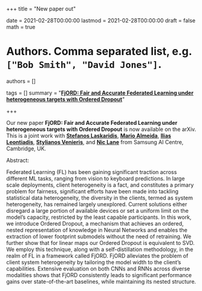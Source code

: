+++
title = "New paper out"


date = 2021-02-28T00:00:00
lastmod = 2021-02-28T00:00:00
draft = false
math = true

# Authors. Comma separated list, e.g. `["Bob Smith", "David Jones"]`.
authors = []

tags = []
summary = "[**FjORD: Fair and Accurate Federated Learning under heterogeneous targets with Ordered Dropout**](https://arxiv.org/pdf/2102.13451.pdf)"

+++

Our new paper **FjORD: Fair and Accurate Federated Learning under heterogeneous targets with Ordered Dropout** is now available on the arXiv. This is a joint work with [**Stefanos Laskaridis**](https://stevelaskaridis.github.io/), [**Mario Almeida**](https://www.marioalmeida.com/), [**Ilias Leontiadis**](https://leontiadis.net/), [**Stylianos Venieris**](https://steliosven10.github.io/), and [**Nic Lane**](http://niclane.org/) from Samsung AI Centre, Cambridge, UK.

Abstract:

Federated Learning (FL) has been gaining significant traction across different ML tasks, ranging from vision to keyboard predictions. In large scale deployments, client heterogeneity is a fact, and constitutes a primary problem for fairness, significant efforts have been made into tackling statistical data heterogeneity, the diversity in the clients, termed as system heterogeneity, has remained largely unexplored. Current solutions either disregard a large portion of available devices or set a uniform limit on the model’s capacity, restricted by the least capable participants. In this work, we introduce Ordered Dropout, a mechanism that achieves an ordered, nested representation of knowledge in Neural Networks and enables the extraction of lower footprint submodels without the need of retraining. We further show that for linear maps our Ordered Dropout is equivalent to SVD. We employ this technique, along with a self-distillation methodology, in the realm of FL in a framework called FjORD. FjORD alleviates the problem of client system heterogeneity by tailoring the model width to the client’s capabilities. Extensive evaluation on both CNNs and RNNs across diverse modalities shows that FjORD consistently leads to significant performance gains over state-of-the-art baselines, while maintaining its nested structure.
